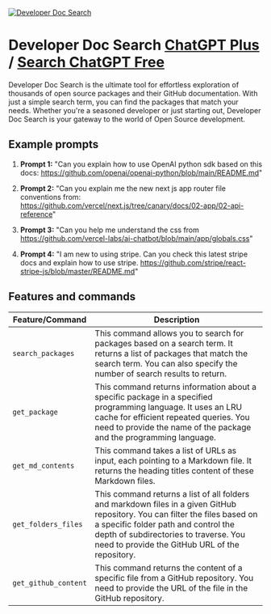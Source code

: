 
[![Developer Doc Search](null)](https://chat.openai.com/g/g-AINygIiYy-developer-doc-search)

# Developer Doc Search [ChatGPT Plus](https://chat.openai.com/g/g-AINygIiYy-developer-doc-search) / [Search ChatGPT Free](https://gptcall.net/index.html#/?search=Developer%20Doc%20Search)

Developer Doc Search is the ultimate tool for effortless exploration of thousands of open source packages and their GitHub documentation. With just a simple search term, you can find the packages that match your needs. Whether you're a seasoned developer or just starting out, Developer Doc Search is your gateway to the world of Open Source development.

## Example prompts

1. **Prompt 1:** "Can you explain how to use OpenAI python sdk based on this docs: https://github.com/openai/openai-python/blob/main/README.md"

2. **Prompt 2:** "Can you explain me the new next js app router file conventions from: https://github.com/vercel/next.js/tree/canary/docs/02-app/02-api-reference"

3. **Prompt 3:** "Can you help me understand the css from https://github.com/vercel-labs/ai-chatbot/blob/main/app/globals.css"

4. **Prompt 4:** "I am new to using stripe. Can you check this latest stripe docs and explain how to use stripe. https://github.com/stripe/react-stripe-js/blob/master/README.md"


## Features and commands

| Feature/Command | Description |
| --- | --- |
| `search_packages` | This command allows you to search for packages based on a search term. It returns a list of packages that match the search term. You can also specify the number of search results to return. |
| `get_package` | This command returns information about a specific package in a specified programming language. It uses an LRU cache for efficient repeated queries. You need to provide the name of the package and the programming language. |
| `get_md_contents` | This command takes a list of URLs as input, each pointing to a Markdown file. It returns the heading titles content of these Markdown files. |
| `get_folders_files` | This command returns a list of all folders and markdown files in a given GitHub repository. You can filter the files based on a specific folder path and control the depth of subdirectories to traverse. You need to provide the GitHub URL of the repository. |
| `get_github_content` | This command returns the content of a specific file from a GitHub repository. You need to provide the URL of the file in the GitHub repository. |


